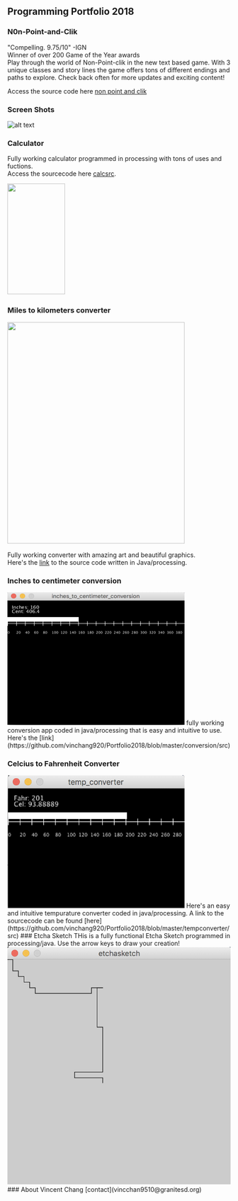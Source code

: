 ## Programming Portfolio 2018
### N0n-Point-and-Clik
 "Compelling. 9.75/10" -IGN <br>
 Winner of over 200 Game of the Year awards<br>
 Play through the world of Non-Point-clik in the new text based game. With 3 unique classes and story lines the game offers tons of different endings and paths to explore. Check back often for more updates and exciting content! <br>
 
Access the source code here [non point and clik ](https://github.com/DoubekSeth/NonPointAndClick) <br>

### Screen Shots
![alt text](https://vinchang920.github.io/Portfolio2018/sword.png "Logo Title Text 1")



### Calculator
Fully working calculator programmed in processing with tons of uses and fuctions. <br>
Access the sourcecode here [calcsrc](https://github.com/vinchang920/calculator).

<img src="https://vinchang920.github.io/calculator/calcscreenshot.png" width="130" height="250" />

### Miles to kilometers converter
<img src="https://vinchang920.github.io/Portfolio2018/converter.png" width="400" height="500" />

Fully working converter with amazing art and beautiful graphics. <br>
Here's the [link](https://github.com/vinchang920/Portfolio2018/blob/master/converter/src) to the source code written in Java/processing.

### Inches to centimeter conversion
<img src="https://github.com/vinchang920/Portfolio2018/blob/master/conversion.png" width="400" height="300" />
fully working conversion app coded in java/processing that is easy and intuitive to use.
Here's the [link](https://github.com/vinchang920/Portfolio2018/blob/master/conversion/src)

### Celcius to Fahrenheit Converter
<img src="https://github.com/vinchang920/Portfolio2018/blob/master/tempconverter.png" width="400" height="300" />
Here's an easy and intuitive tempurature converter coded in java/processing. A link to the sourcecode can be found [here](https://github.com/vinchang920/Portfolio2018/blob/master/tempconverter/src)
### Etcha Sketch
THis is a fully functional Etcha Sketch programmed in processing/java. Use the arrow keys to draw your creation!
<img src="https://github.com/vinchang920/Portfolio2018/blob/master/sketch.png" />
### About
Vincent Chang
[contact](vincchan9510@granitesd.org)


